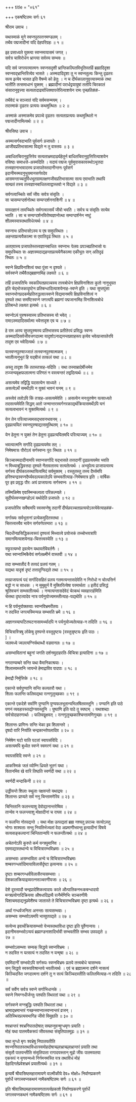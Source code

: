 +++
title = "०६१"

+++
एकषष्टितमः सर्गः ६१  
  
श्रीराम उवाच ।  
  
यथास्माकं मुने स्वप्नपुरपत्तनमण्डलम् ।  
तथैव पद्मजादीनां यदि देहपरिग्रहः ॥ १ ॥  
  
इह प्रसाध्यते युक्त्या स्वप्नमायासमं जगत् ।  
सर्वत्र चाविरोधेन भ्रान्त्या सर्वस्य सम्भवः ॥   
  
यदि सर्व जगत्परमात्मनः स्वप्नसदृशी भ्रान्तिकल्पितविभूतिस्तर्हि ब्रह्मादिदृशा   
स्वप्नवद्भ्रान्तिरित्येव भासते । अस्मदादिदृशा तु न स्वप्नतुल्यः किन्तु दृढतरः   
सत्य इत्येव भासत इति वैषम्ये को हेतुः । न च दीर्घकालानुवृत्त्यास्माकं तथा   
भातीति तत्समाधानं युक्तम् । ब्रह्मादीनां परार्धद्वयायुषां ततोपि चिरकालं   
संसारानुवृत्त्या सत्यतादार्ढ्याधिक्यापत्तेरित्याशयेन रामः पृच्छति##-  
  
तथैवेदं च सञ्जातं यदि सर्वमसन्मयम् ।  
तदस्माकं दृढतरः प्रत्ययः कथमुत्थितः ॥ २ ॥  
  
अस्माकं अस्माकमेव प्रपञ्चे दृढतरः सत्यताप्रत्ययः कथमुत्थितो न   
पद्मजादीनामित्यर्थः ॥ २ ॥  
  
श्रीवसिष्ठ उवाच ।  
  
अस्मत्सर्गवदाभाति पूर्वसर्गः प्रजापतेः ।  
आजीवप्रतिभासात्मा विद्यते न तु वास्तवः ॥ ३ ॥  
  
अबाधितचिरानुवृत्तिरेव सत्यताभ्रमदार्ढ्यहेतुर्न बाधितचिरानुवृत्तिरित्याशयेन   
वसिष्ठः समाधत्ते-अस्मदिति । यदायं पद्मजः पूर्वमुपासकावस्थोऽभूत्तदा   
तत्त्वज्ञानाभावादस्य प्रजापतेस्तदानीन्तनः पूर्वसर्ग   
इदानीमस्मदनुभूयमानसर्गवदेव   
आसमन्ताच्चतुर्विधभूतग्रामलक्षणजीवप्रतिभासात्मा सत्य एवाभाति तथापि   
साम्प्रतं तस्य तत्त्वज्ञानबाधितत्वाद्वास्तवो न विद्यते ॥ ३ ॥  
  
सर्वगत्वाच्चितेः सर्वं जीवः सर्वत्र संसृतिः ।  
सा चासम्यग्दर्शनोत्था सम्यग्दर्शननाशिनी ॥ ४ ॥  
  
यावदज्ञानं तावच्चितेः सर्वगत्वात्सर्वं जीवो भवति । सर्वत्र च संसृतिः सत्येव   
भवति । सा च सम्यग्दर्शनविरोष्यज्ञानोत्था सम्यग्दर्शनेन नष्टुं   
शीलमस्यास्तथाविधेत्यर्थः ॥ ४ ॥  
  
स्वप्नाभः प्रतिभासोऽस्य य एष समुपस्थितः ।  
अहन्ताप्रत्ययैकात्मा स एवातिदृढं स्थितः ॥ ५ ॥  
  
अतएवास्य प्रजापतेस्तत्त्वज्ञानबाधितः स्वप्नाभः पेलवः प्रपञ्चप्रतिभासो यः   
समुपस्थितः सः अज्ञास्मदाद्यहन्ताप्रत्ययेनैकात्मा एकीभूतः सन् अतिदृढं   
स्थितः ॥ ५ ॥  
  
स्वप्ने क्षिप्रविनाशित्वं यथा पुंसा न दृश्यते ।  
सर्वस्वप्ने तथैवैतद्ब्रह्मणामिह लक्ष्यते ॥ ६ ॥  
  
तर्हि प्रजापतिभिः स्वकल्पितप्रपञ्चस्य तत्त्वबोधेन क्षिप्रविनाशिता कुतो नानुभूयत   
इति चेद्भोजकादृष्टेन प्रतिबन्धादित्याशयेनाह-स्वप्ने इति । यथा सुप्तपुंसा   
स्वाप्नभोगप्रदकर्मप्रतिरुद्धत्वात्स्वप्ने विद्यमानमपि क्षिप्रविनाशित्वं न   
दृश्यते तथा समष्टिस्वप्ने जगत्यपि ब्रह्मणां पद्मजानामिह विनाशित्वबोधे   
प्रतिबन्धो लक्ष्यत इत्यर्थः ॥ ६ ॥  
  
स्वप्नोऽयं पुरुषस्यास्य प्रतिभासस्य यो भवेत् ।  
रामाऽस्मदादिसर्वात्मा भवेत्तादृश एव च ॥ ७ ॥  
  
हे राम अस्य सुप्तपुरुषस्य प्रतिभासस्य प्रतीतेरयं प्रसिद्धः स्वप्नः   
अस्मदादिसर्वजीवजगदात्मा यादृशोऽनाद्यनन्तप्रवाहरूप इत्येव भवेत्प्रजापतेरपि   
तादृश एव भवेदित्यर्थः ॥ ७ ॥  
  
यत्स्वप्नपुरुषाज्जातं तत्स्वप्नपुरुषात्मकम् ।  
भवतीत्यनुभूतं हि यद्बीजं तत्फलं यथा ॥ ८ ॥  
  
अस्तु तादृशः किं ततस्तत्राह-यदिति । यथा तस्याम्रादेर्बीजमेव   
तज्जन्यवृक्षफलात्मना परिणतं न वस्त्वन्तरं तद्वदित्यर्थः ॥ ८ ॥  
  
असत्यमेव तद्विद्धि यदसत्येन साध्यते ।  
असत्येऽर्थे समर्थेऽपि न युक्तं भावनं घनम् ॥ ९ ॥  
  
अस्त्वेवं ततोऽपि किं तत्राह-असत्यमेवेति । असत्येन मनःपुरुषेण यत्साध्यते   
तदसत्यमेवेति सिद्धम् अतो जन्मान्तरस्वर्गनरकाद्यर्थक्रियासमर्थेऽपि घनं   
सत्यत्वभावनं न युक्तमित्यर्थः ॥ ९ ॥  
  
येन तेन परित्याज्यमसद्भावनभावनम् ।  
दृढप्रत्ययितं स्वप्नपुरुषाद्यत्समुत्थितम् ॥ १० ॥  
  
येन हेतुना न युक्तं तेन हेतुना दृढप्रत्ययितमपि परित्याज्यम् ॥ १० ॥  
  
भवत्यात्मनि सर्गादि दृढप्रत्ययमेव तत् ।  
निमेषमात्रः पौरोऽयं सर्गस्वप्नः पुरः स्थितः ॥ ११ ॥  
  
किञ्चास्मदादीनामपि स्वाप्नसर्गादि यद्भासते तत्तदानीं दृढप्रत्ययमेव भवति   
न मिथ्याबुद्धिवत्तदा दृश्यते नैतावतास्य सत्यतेत्यर्थः । अभ्युपेत्य प्राजापत्यस्य   
सर्गस्य दीर्घकालस्थायित्वमिदं सर्वमुक्तम् । वस्तुतस्तु तस्य दैर्घ्यमपि   
हरिश्चन्द्रस्वप्नदैर्घ्यवदल्पकालेऽपि सम्भवतीत्याह-निमेषमात्र इति । वार्षिकः   
पूर इव प्रवृद्धः पौरः अयं प्राजापत्यः सर्गस्वप्नः ॥ ११ ॥  
  
तस्मिन्निमेष एवास्मिन्कल्पता परिकल्प्यते ।  
सुदीर्घस्वप्नखण्डोऽयं यथोदेति प्रजापतेः ॥ १२ ॥  
  
प्रजापतेरिव सर्वेषामपि स्वस्वप्नेषु तदानीं दीर्घप्रपञ्चताप्रत्ययोऽस्त्येवेत्याह##-  
  
सर्गाख्यः सर्वभूतानां प्रत्येकमुदितस्तथा ।  
चित्तत्त्वस्यैव भावेन सर्गवर्गपरम्परा ॥ १३ ॥  
  
चिदधीनप्रसिद्धिकत्वरूपं दृश्यत्वं मिथ्यात्वे प्रयोजकं तच्चोभयत्रापि   
समानमित्याशयेनाह-चित्तत्त्वस्येति ॥ १३ ॥  
  
स्फुरत्यम्भो द्रवत्वेन यथावर्तविवर्तनैः ।  
यथा स्वप्नात्मिकैवेयं सर्गलक्ष्मीर्न वास्तवी ॥ १४ ॥  
  
तदा सम्भवतीदं वै तत्पदं प्रलयं गतम् ।  
यद्यथा यादृशं दृष्टं तत्तादृग्विद्यते तथा ॥ १५ ॥  
  
तत्प्राजापत्यं पदं सर्गादिसहितं प्रलय गतमत्यन्तासदेवेति न निरोधो न चोत्पत्तिर्न   
बद्धो न च साधकः । न मुमुक्षुर्न वै मुक्तिरित्येषा परमार्थता ॥ इतीदं प्रसिद्धं   
श्रुतिवचनं सम्भवतीत्यर्थः । नन्वत्यन्तासदेवेदं चेत्कथं व्यवहारार्हमिति   
चेत्तथा दृष्टत्वादेव नात्र पर्यनुयोज्यमस्तीत्याह-यद्यथेति ॥ १५ ॥  
  
न हि पर्यनुयोक्तव्याः स्वप्नविभ्रमरीतयः ।  
न तदस्ति जगत्यस्मिन्यन्न सम्भवति भ्रमे ॥ १६ ॥  
  
अज्ञानस्याघटितघटनासामर्थ्यादपि न पर्यनुयोज्यतेत्याह-न तदिति ॥ १६ ॥  
  
विचित्रास्त्रिषु लोकेषु दृश्यन्ते वस्तुदृष्टयः [वस्तुसृष्टयः इति पाठः ।  
] ।  
जलमध्ये ज्वलत्यग्निर्यथाब्धौ वडवानलः ॥ १७ ॥  
  
असम्भावितानां बहूनां जगति दर्शनमुदाहरति-विचित्रा इत्यादिना ॥ १७ ॥  
  
नगराण्यम्बरे सन्ति यथा वैमानिकाश्रयाः ।  
शिलास्वब्जानि जायन्ते हेमाद्राविव पादपाः ॥ १८ ॥  
  
हेमाद्रौ निर्मृत्तिके ॥ १८ ॥  
  
एकान्ते सर्वपुण्यानि सन्ति कल्पतरौ यथा ।  
शिलाः फलन्ति फलिवद्यथा रत्नगुलुच्छकाः ॥ १९ ॥  
  
एकान्ते एकदेशे सर्वाणि पुण्यानि पुण्यफलभूतान्यभिलषितवस्तूनि । पण्यानि इति पाठे   
पणनं व्यवहारस्तद्योग्यवस्तूनि । पुष्पाणि इति पाठे तु स्पष्टम् । यथाशब्दाः   
सर्वत्रोदाहरणार्थाः । फलिवद्वृक्षवत् । रत्नगुलुच्छकाश्चिन्तामणिगुच्छाः ॥ १९ ॥  
  
शिलान्तः प्राणिनः सन्ति भेका इव शिलान्तरे ।  
दृषदो वारि निर्याति चन्द्रकान्तोपलादिव ॥ २० ॥  
  
निमेषेण घटो याति पटतां स्वापसंविदि ।  
असत्यमपि बुध्येत स्वप्ने स्वमरणं यथा ॥ २१ ॥  
  
स्वापसंविदि स्वप्ने ॥ २१ ॥  
  
आकस्मिकं जलं व्योम्नि ध्रियते भूतगं यथा ।  
वितानमिव खे वारि तिष्ठति स्वर्णदी यथा ॥ २२ ॥  
  
स्वर्णदी मन्दाकिनी ॥ २२ ॥  
  
उड्डीयन्ते शिलाः स्थूलाः पक्षवन्तो यथाद्रयः ।  
शिलान्तः प्राप्यते सर्वं ननु चिन्तामणेरिव ॥ २३ ॥  
  
चिन्तितानि फलन्त्याशु देवोद्यानान्तरेष्विव ।  
तान्येव न फलन्त्याशु मोक्षादीनां च राघव ॥ २४ ॥  
  
न फलन्ति नोत्पद्यन्ते । यथा मोक्ष उत्पद्यतां ब्रह्म नश्यतु प्रपञ्चः सत्योऽस्तु   
भोगाः शाश्वताः सन्तु नियतिर्भज्यतां वेदा अप्रमाणीभवन्तु इत्यादीनां विषये   
सत्यसङ्कल्पानां चिन्तितान्यपि न फलन्तीत्यर्थः ॥ २४ ॥  
  
अचेतनोऽपि कुरुते कर्म यन्त्रपुमानिव ।  
एवमाद्यास्तथान्ये च विचित्रारम्भविभ्रमाः ॥ २५ ॥  
  
असम्भवाः असम्भाविता अन्ये च विचित्रारम्भविभ्रमाः   
शम्बरगन्धर्वादिमायाविलासैर्दृष्टा इत्यन्वयः ॥ २५ ॥  
  
दृष्टाः शम्बरगन्धर्वविलासैरप्यसम्भवाः ।  
देशकालक्रियाद्रव्यरत्नसञ्चरणीयजाः ॥ २६ ॥  
  
देशे दूरत्वादौ चन्द्रप्रादेशिकत्वादयः काले औत्पातिकनभःकबन्धादयो   
मन्त्रप्रयोगादिक्रियया औषधादिद्रव्यै रत्नैर्मणिभिः सञ्चरणीयैः   
पिशाचमदाद्यनुप्रवेशैश्च जातास्ते ते विचित्रारम्भविभ्रमा दृष्टा इत्यर्थः ॥ २६ ॥  
  
अर्था गन्धर्वजनिता अनन्ताः सत्यसम्भवाः ।  
असम्भवः सम्भवोऽयमपि भाव्युपपद्यते ॥ २७ ॥  
  
सत्येभ्य इवार्थक्रियासम्भवो येभ्यस्तथाविधा दृष्टा इति पूर्वेणान्वयः ।   
इदानीमसम्भवोऽप्ययं ब्रह्माण्डनाशादिर्भावी सम्भवतीति सम्भव उपपद्यते ॥   
२७ ॥  
  
सम्भवोऽसम्भवः सम्यक् सिद्धये स्वप्नविभ्रमः ।  
न तदस्ति न यत्सत्यं न तदस्ति न यन्मृषा ॥ २८ ॥  
  
एवमिदानीं सम्भवोऽपि सर्गरूपः स्वप्नविभ्रमः प्रलये तत्त्वबोधे चासम्भवः   
सन् सिद्धये स्वरूपविश्रान्तये भवतीत्यर्थः । एवं च ब्रह्मात्मना दर्शने नासत्यं   
किञ्चिदस्ति जगदात्मना दर्शने तु न सत्यं किञ्चिदस्तीति फलितमित्याह-न तदिति ॥ २८   
॥  
  
सर्वं सर्वेण सर्वत्र स्वप्ने सर्गाभिधानके ।  
स्वप्ने निमग्नधीर्जन्तुः पश्यति स्थिरतां यथा ॥ २९ ॥  
  
सर्गस्वप्ने मग्नबुद्धिः पश्यति स्थिरतां तथा ।  
भ्रामाद्भ्रमान्तरं गच्छन्स्वप्नात्स्वप्नान्तरं व्रजन् ।  
अतिस्थिरप्रत्ययभागिह जीवो विमुह्यति ॥ ३० ॥  
  
श्वभ्रान्तरं श्वभ्रनिपातदोषात् सम्प्राप्नुवन्मुग्धमृगः प्रयाति ।  
मोहं यथा पातमयैकरूपं जीवस्तथा संसृतिपातमूढः ॥ ३१ ॥  
  
यथा मुग्धो मृगः श्वभ्रेषु निपातयतीति   
श्वभ्ननिपातस्तथाविधात्स्वमोहदोषाच्छ्वभ्राच्छ्वभ्रान्तरं प्रयाति तथा   
संसृतौ पातयन्तीति संसृतिपाता रागादयस्तान् मूढो जीवः पातमयतया   
एकरूपं न मृगवन्मध्ये निर्गमनमस्ति यत्र तथाविधं मोहं   
देहादिगर्तप्रवेशभ्रमं प्रयातीत्यर्थः ॥ ३१ ॥  
  
इत्यार्षे श्रीवासिष्ठमहारामायणे वाल्मीकीये देव० मोक्षो० निर्वाणप्रकरणे   
पूर्वार्धे जगत्स्वप्नकथनं नामैकषष्टितमः सर्गः ॥ ६१ ॥  
  
इति श्रीवासिष्ठमहारामायणतात्पर्यप्रकाशे निर्वाणप्रकरणे पूर्वार्धे   
जगत्स्वप्नकथनं नामैकषष्टितमः सर्गः ॥ ६१ ॥  
  